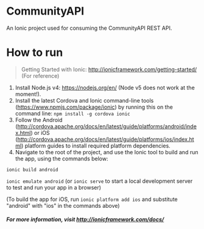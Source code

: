 # CommunityAPI

An Ionic project used for consuming the CommunityAPI REST API.

# How to run

> Getting Started with Ionic: http://ionicframework.com/getting-started/ (For reference)

1. Install Node.js v4: https://nodejs.org/en/ (Node v5 does not work at the moment!).
2. Install the latest Cordova and Ionic command-line tools (https://www.npmjs.com/package/ionic) by running this on the command line: `npm install -g cordova ionic`
3. Follow the Android (http://cordova.apache.org/docs/en/latest/guide/platforms/android/index.html) or iOS (http://cordova.apache.org/docs/en/latest/guide/platforms/ios/index.html) platform guides to install required platform dependencies.
4. Navigate to the root of the project, and use the Ionic tool to build and run the app, using the commands below:

  `ionic build android`

  `ionic emulate android` (or `ionic serve` to start a local development server to test and run your app in a browser)

  (To build the app for iOS, run `ionic platform add ios` and substitute "android" with "ios" in the commands above)

##### For more information, visit http://ionicframework.com/docs/
